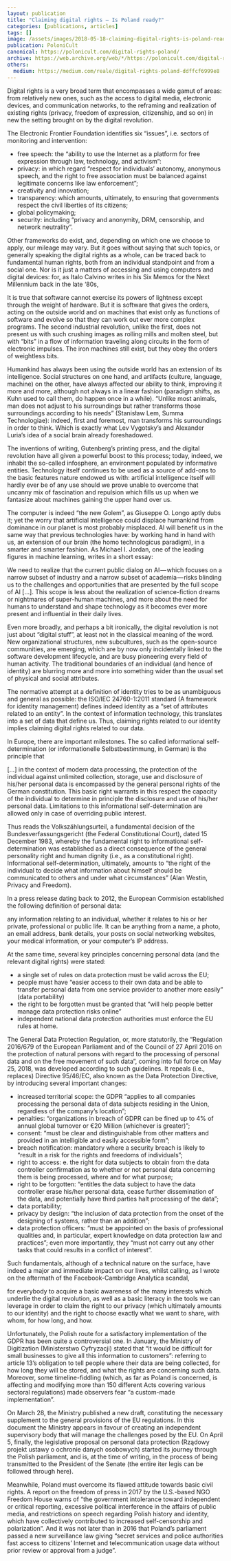 ```yaml
---
layout: publication
title: "Claiming digital rights — Is Poland ready?"
categories: [publications, articles]
tags: []
image: /assets/images/2018-05-18-claiming-digital-rights-is-poland-ready.jpg
publication: PoloniCult
canonical: https://polonicult.com/digital-rights-poland/
archive: https://web.archive.org/web/*/https://polonicult.com/digital-rights-poland/
others:
  medium: https://medium.com/reale/digital-rights-poland-ddffcf6999e8
---
```


Digital rights is a very broad term that encompasses a wide gamut of areas: from relatively new ones, such as the access to digital media, electronic devices, and communication networks, to the reframing and realization of existing rights (privacy, freedom of expression, citizenship, and so on) in new the setting brought on by the digital revolution.

The Electronic Frontier Foundation identifies six “issues”, i.e. sectors of monitoring and intervention:

* free speech: the “ability to use the Internet as a platform for free expression through law, technology, and activism”:
* privacy: in which regard “respect for individuals’ autonomy, anonymous speech, and the right to free association must be balanced against legitimate concerns like law enforcement”;
* creativity and innovation;
* transparency: which amounts, ultimately, to ensuring that governments respect the civil liberties of its citizens;
* global policymaking;
* security: including “privacy and anonymity, DRM, censorship, and network neutrality”.

Other frameworks do exist, and, depending on which one we choose to apply, our mileage may vary. But it goes without saying that such topics, or generally speaking the digital rights as a whole, can be traced back to fundamental human rights, both from an individual standpoint and from a social one. Nor is it just a matters of accessing and using computers and digital devices: for, as Italo Calvino writes in his Six Memos for the Next Millennium back in the late ‘80s,

It is true that software cannot exercise its powers of lightness except through the weight of hardware. But it is software that gives the orders, acting on the outside world and on machines that exist only as functions of software and evolve so that they can work out ever more complex programs. The second industrial revolution, unlike the first, does not present us with such crushing images as rolling mills and molten steel, but with “bits” in a flow of information traveling along circuits in the form of electronic impulses. The iron machines still exist, but they obey the orders of weightless bits.

Humankind has always been using the outside world has an extension of its intelligence. Social structures on one hand, and artifacts (culture, language, machine) on the other, have always affected our ability to think, improving it more and more, although not always in a linear fashion (paradigm shifts, as Kuhn used to call them, do happen once in a while). “Unlike most animals, man does not adjust to his surroundings but rather transforms those surroundings according to his needs” (Stanisław Lem, Summa Technologiae): indeed, first and foremost, man transforms his surroundings in order to think. Which is exactly what Lev Vygotsky’s and Alexander Luria’s idea of a social brain already foreshadowed.

The inventions of writing, Gutenberg’s printing press, and the digital revolution have all given a powerful boost to this process; today, indeed, we inhabit the so-called infosphere, an environment populated by informative entities. Technology itself continues to be used as a source of add-ons to the basic features nature endowed us with: artificial intelligence itself will hardly ever be of any use should we prove unable to overcome that uncanny mix of fascination and repulsion which fills us up when we fantasize about machines gaining the upper hand over us.

The computer is indeed “the new Golem”, as Giuseppe O. Longo aptly dubs it; yet the worry that artificial intelligence could displace humankind from dominance in our planet is most probably misplaced. AI will benefit us in the same way that previous technologies have: by working hand in hand with us, an extension of our brain (the homo technologicus paradigm), in a smarter and smarter fashion. As Michael I. Jordan, one of the leading figures in machine learning, writes in a short essay:

We need to realize that the current public dialog on AI — which focuses on a narrow subset of industry and a narrow subset of academia — risks blinding us to the challenges and opportunities that are presented by the full scope of AI […]. This scope is less about the realization of science-fiction dreams or nightmares of super-human machines, and more about the need for humans to understand and shape technology as it becomes ever more present and influential in their daily lives.

Even more broadly, and perhaps a bit ironically, the digital revolution is not just about “digital stuff”, at least not in the classical meaning of the word. New organizational structures, new subcultures, such as the open-source communities, are emerging, which are by now only incidentally linked to the software development lifecycle, and are busy pioneering every field of human activity. The traditional boundaries of an individual (and hence of identity) are blurring more and more into something wider than the usual set of physical and social attributes.

The normative attempt at a definition of identity tries to be as unambiguous and general as possible: the ISO/IEC 24760-1:2011 standard (A framework for identity management) defines indeed identity as a “set of attributes related to an entity”. In the context of information technology, this translates into a set of data that define us. Thus, claiming rights related to our identity implies claiming digital rights related to our data.

In Europe, there are important milestones. The so called informational self-determination (or informationelle Selbstbestimmung, in German) is the principle that

[…] in the context of modern data processing, the protection of the individual against unlimited collection, storage, use and disclosure of his/her personal data is encompassed by the general personal rights of the German constitution. This basic right warrants in this respect the capacity of the individual to determine in principle the disclosure and use of his/her personal data. Limitations to this informational self-determination are allowed only in case of overriding public interest.

Thus reads the Volkszählungsurteil, a fundamental decision of the Bundesverfassungsgericht (the Federal Constitutional Court), dated 15 December 1983, whereby the fundamental right to informational self-determination was established as a direct consequence of the general personality right and human dignity (i.e., as a constitutional right). Informational self-determination, ultimately, amounts to “the right of the individual to decide what information about himself should be communicated to others and under what circumstances” (Alan Westin, Privacy and Freedom).

In a press release dating back to 2012, the European Commision established the following definition of personal data:

any information relating to an individual, whether it relates to his or her private, professional or public life. It can be anything from a name, a photo, an email address, bank details, your posts on social networking websites, your medical information, or your computer’s IP address.

At the same time, several key principles concerning personal data (and the relevant digital rights) were stated:

* a single set of rules on data protection must be valid across the EU;
* people must have “easier access to their own data and be able to transfer personal data from one service provider to another more easily” (data portability)
* the right to be forgotten must be granted that “will help people better manage data protection risks online”
* independent national data protection authorities must enforce the EU rules at home.

The General Data Protection Regulation, or, more statutorily, the “Regulation 2016/679 of the European Parliament and of the Council of 27 April 2016 on the protection of natural persons with regard to the processing of personal data and on the free movement of such data”, coming into full force on May 25, 2018, was developed according to such guidelines. It repeals (i.e., replaces) Directive 95/46/EC, also known as the Data Protection Directive, by introducing several important changes:

* increased territorial scope: the GDPR “applies to all companies processing the personal data of data subjects residing in the Union, regardless of the company’s location”;
* penalties: “organizations in breach of GDPR can be fined up to 4% of annual global turnover or €20 Million (whichever is greater)”;
* consent: “must be clear and distinguishable from other matters and provided in an intelligible and easily accessible form”;
* breach notification: mandatory where a security breach is likely to “result in a risk for the rights and freedoms of individuals”;
* right to access: e. the right for data subjects to obtain from the data controller confirmation as to whether or not personal data concerning them is being processed, where and for what purpose;
* right to be forgotten: “entitles the data subject to have the data controller erase his/her personal data, cease further dissemination of the data, and potentially have third parties halt processing of the data”;
* data portability;
* privacy by design: “the inclusion of data protection from the onset of the designing of systems, rather than an addition”;
* data protection officers: “must be appointed on the basis of professional qualities and, in particular, expert knowledge on data protection law and practices”; even more importantly, they “must not carry out any other tasks that could results in a conflict of interest”.

Such fundamentals, although of a technical nature on the surface, have indeed a major and immediate impact on our lives, whilst calling, as I wrote on the aftermath of the Facebook-Cambridge Analytica scandal,

for everybody to acquire a basic awareness of the many interests which underlie the digital revolution, as well as a basic literacy in the tools we can leverage in order to claim the right to our privacy (which ultimately amounts to our identity) and the right to choose exactly what we want to share, with whom, for how long, and how.

Unfortunately, the Polish route for a satisfactory implementation of the GDPR has been quite a controversial one. In January, the Ministry of Digitization (Ministerstwo Cyfryzacji) stated that “it would be difficult for small businesses to give all this information to customers”: referring to article 13’s obligation to tell people where their data are being collected, for how long they will be stored, and what the rights are concerning such data. Moreover, some timeline-fiddling (which, as far as Poland is concerned, is affecting and modifying more than 150 different Acts covering various sectoral regulations) made observers fear “a custom-made implementation”.

On March 28, the Ministry published a new draft, constituting the necessary supplement to the general provisions of the EU regulations. In this document the Ministry appears in favour of creating an independent supervisory body that will manage the challenges posed by the EU. On April 5, finally, the legislative proposal on personal data protection (Rządowy projekt ustawy o ochronie danych osobowych) started its journey through the Polish parliament, and is, at the time of writing, in the process of being transmitted to the President of the Senate (the entire iter legis can be followed through here).

Meanwhile, Poland must overcome its flawed attitude towards basic civil rights. A report on the freedom of press in 2017 by the U.S.-based NGO Freedom House warns of “the government intolerance toward independent or critical reporting, excessive political interference in the affairs of public media, and restrictions on speech regarding Polish history and identity, which have collectively contributed to increased self-censorship and polarization”. And it was not later than in 2016 that Poland’s parliament passed a new surveillance law giving “secret services and police authorities fast access to citizens’ Internet and telecommunication usage data without prior review or approval from a judge”.
